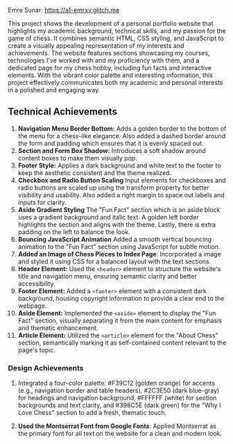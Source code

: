 Emre Sunar: https://a1-emrxv.glitch.me

This project shows the development of a personal portfolio website that highlights my academic background, technical skills, and my passion for the game of chess. It combines semantic HTML, CSS styling, and JavaScript to create a visually appealing representation of my interests and achievements. The website features sections showcasing my courses, technologies I've worked with and my proficiency with them, and a dedicated page for my chess hobby, including fun facts and interactive elements. With the vibrant color palette and interesting information, this project effectively communicates both my academic and personal interests in a polished and engaging way.

## Technical Achievements
1. **Navigation Menu Border Bottom:** Adds a golden border to the bottom of the menu for a chess-like elegance. Also added a dashed border around the form and padding which ensures that it is evenly spaced out.
2. **Section and Form Box Shadow:** Introduces a soft shadow around content boxes to make them visually pop.
3. **Footer Style:** Applies a dark background and white text to the footer to keep the aesthetic consistent and the theme realized.
4. **Checkbox and Radio Button Scaling** Input elements for checkboxes and radio buttons are scaled up using the transform property for better visibility and usability. Also added a right margin to space out labels and inputs for clarity.
5. **Aside Gradient Styling** The "Fun Fact" section which is an aside block uses a gradient background and italic text. A golden left border highlights the section and aligns with the theme. Lastly, there is extra padding on the left to balance the look.
6. **Bouncing JavaScript Animation** Added a smooth vertical bouncing animation to the "Fun Fact" section using JavaScript for subtle motion.
7. **Added an Image of Chess Pieces to Index Page**: Incorporated a image and styled it using CSS for a balanced layout with the text sections.
8. **Header Element:** Used the `<header>` element to structure the website's title and navigation menu, ensuring semantic clarity and better accessibility.
9. **Footer Element:** Added a `<footer>` element with a consistent dark background, housing copyright information to provide a clear end to the webpage.
10. **Aside Element:** Implemented the `<aside>` element to display the "Fun Fact" section, visually separating it from the main content for emphasis and thematic enhancement.
11. **Article Element:** Utilized the `<article>` element for the "About Chess" section, semantically marking it as self-contained content relevant to the page's topic.


### Design Achievements
1. Integrated a four-color palette: #F39C12 (golden orange) for accents (e.g., navigation border and table headers), #2C3E50 (dark blue-gray) for headings and navigation background, #FFFFFF (white) for section backgrounds and text clarity, and #398C5E (dark green) for the "Why I Love Chess" section to add a fresh, thematic touch.

2. **Used the Montserrat Font from Google Fonts**: Applied Montserrat as the primary font for all text on the website for a clean and modern look.

